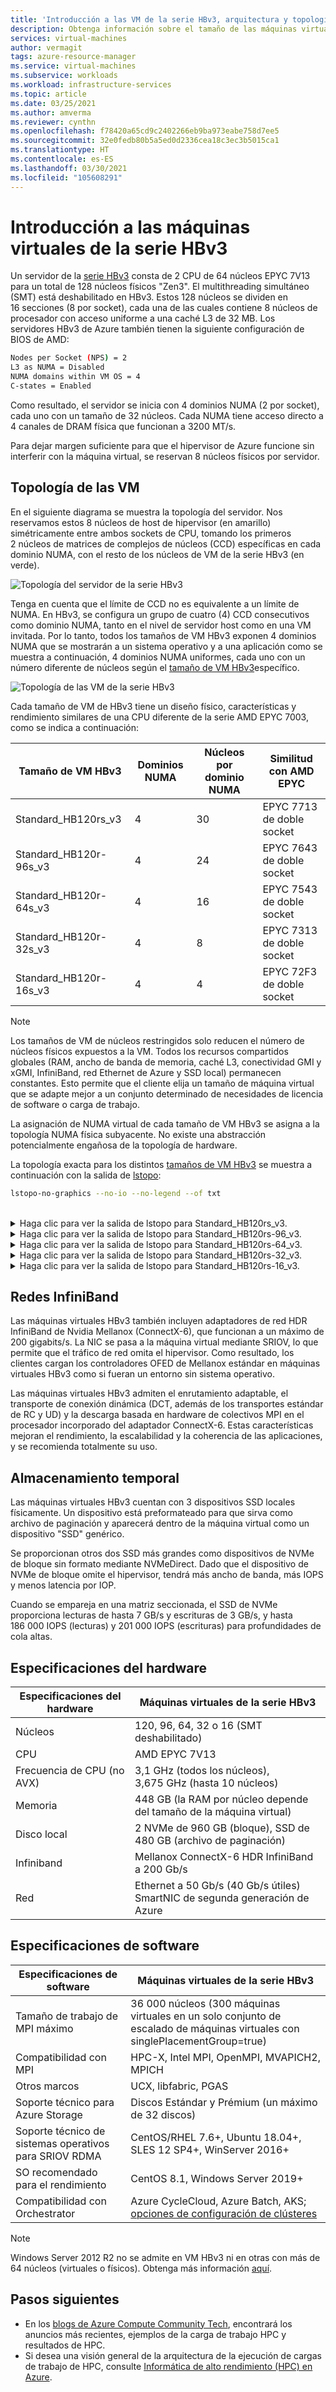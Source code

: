 ```yaml
---
title: 'Introducción a las VM de la serie HBv3, arquitectura y topología: Azure Virtual Machines | Microsoft Docs'
description: Obtenga información sobre el tamaño de las máquinas virtuales de la serie HBv3 en Azure.
services: virtual-machines
author: vermagit
tags: azure-resource-manager
ms.service: virtual-machines
ms.subservice: workloads
ms.workload: infrastructure-services
ms.topic: article
ms.date: 03/25/2021
ms.author: amverma
ms.reviewer: cynthn
ms.openlocfilehash: f78420a65cd9c2402266eb9ba973eabe758d7ee5
ms.sourcegitcommit: 32e0fedb80b5a5ed0d2336cea18c3ec3b5015ca1
ms.translationtype: HT
ms.contentlocale: es-ES
ms.lasthandoff: 03/30/2021
ms.locfileid: "105608291"
---
```

# <a name="hbv3-series-virtual-machine-overview"></a>Introducción a las máquinas virtuales de la serie HBv3 

Un servidor de la [serie HBv3](../../hbv3-series.md) consta de 2 CPU de 64 núcleos EPYC 7V13 para un total de 128 núcleos físicos "Zen3". El multithreading simultáneo (SMT) está deshabilitado en HBv3. Estos 128 núcleos se dividen en 16 secciones (8 por socket), cada una de las cuales contiene 8 núcleos de procesador con acceso uniforme a una caché L3 de 32 MB. Los servidores HBv3 de Azure también tienen la siguiente configuración de BIOS de AMD:

```bash
Nodes per Socket (NPS) = 2
L3 as NUMA = Disabled
NUMA domains within VM OS = 4
C-states = Enabled
```

Como resultado, el servidor se inicia con 4 dominios NUMA (2 por socket), cada uno con un tamaño de 32 núcleos. Cada NUMA tiene acceso directo a 4 canales de DRAM física que funcionan a 3200 MT/s.

Para dejar margen suficiente para que el hipervisor de Azure funcione sin interferir con la máquina virtual, se reservan 8 núcleos físicos por servidor.

## <a name="vm-topology"></a>Topología de las VM

En el siguiente diagrama se muestra la topología del servidor. Nos reservamos estos 8 núcleos de host de hipervisor (en amarillo) simétricamente entre ambos sockets de CPU, tomando los primeros 2 núcleos de matrices de complejos de núcleos (CCD) específicas en cada dominio NUMA, con el resto de los núcleos de VM de la serie HBv3 (en verde).

![Topología del servidor de la serie HBv3](./media/architecture/hbv3/hbv3-topology-server.png)

Tenga en cuenta que el límite de CCD no es equivalente a un límite de NUMA. En HBv3, se configura un grupo de cuatro (4) CCD consecutivos como dominio NUMA, tanto en el nivel de servidor host como en una VM invitada. Por lo tanto, todos los tamaños de VM HBv3 exponen 4 dominios NUMA que se mostrarán a un sistema operativo y a una aplicación como se muestra a continuación, 4 dominios NUMA uniformes, cada uno con un número diferente de núcleos según el [tamaño de VM HBv3](../../hbv3-series.md)específico.

![Topología de las VM de la serie HBv3](./media/architecture/hbv3/hbv3-topology-vm.png)

Cada tamaño de VM de HBv3 tiene un diseño físico, características y rendimiento similares de una CPU diferente de la serie AMD EPYC 7003, como se indica a continuación:

| Tamaño de VM HBv3             | Dominios NUMA | Núcleos por dominio NUMA  | Similitud con AMD EPYC         |
|---------------------------------|--------------|------------------------|----------------------------------|
Standard_HB120rs_v3               | 4            | 30                     | EPYC 7713 de doble socket            |
Standard_HB120r-96s_v3            | 4            | 24                     | EPYC 7643 de doble socket            |
Standard_HB120r-64s_v3            | 4            | 16                     | EPYC 7543 de doble socket            |
Standard_HB120r-32s_v3            | 4            | 8                      | EPYC 7313 de doble socket            |
Standard_HB120r-16s_v3            | 4            | 4                      | EPYC 72F3 de doble socket            |

> [!NOTE]
> Los tamaños de VM de núcleos restringidos solo reducen el número de núcleos físicos expuestos a la VM. Todos los recursos compartidos globales (RAM, ancho de banda de memoria, caché L3, conectividad GMI y xGMI, InfiniBand, red Ethernet de Azure y SSD local) permanecen constantes. Esto permite que el cliente elija un tamaño de máquina virtual que se adapte mejor a un conjunto determinado de necesidades de licencia de software o carga de trabajo.

La asignación de NUMA virtual de cada tamaño de VM HBv3 se asigna a la topología NUMA física subyacente. No existe una abstracción potencialmente engañosa de la topología de hardware. 

La topología exacta para los distintos [tamaños de VM HBv3](../../hbv3-series.md) se muestra a continuación con la salida de [lstopo](https://linux.die.net/man/1/lstopo):
```bash
lstopo-no-graphics --no-io --no-legend --of txt
```
<br>
<details>
<summary>Haga clic para ver la salida de lstopo para Standard_HB120rs_v3.</summary>

![Salida de lstopo para la VM HBv3-120](./media/architecture/hbv3/hbv3-120-lstopo.png)
</details>

<details>
<summary>Haga clic para ver la salida de lstopo para Standard_HB120rs-96_v3.</summary>

![Salida de lstopo para la VM HBv3-96](./media/architecture/hbv3/hbv3-96-lstopo.png)
</details>

<details>
<summary>Haga clic para ver la salida de lstopo para Standard_HB120rs-64_v3.</summary>

![Salida de lstopo para la VM HBv3-64](./media/architecture/hbv3/hbv3-64-lstopo.png)
</details>

<details>
<summary>Haga clic para ver la salida de lstopo para Standard_HB120rs-32_v3.</summary>

![Salida de lstopo para la VM HBv3-32](./media/architecture/hbv3/hbv3-32-lstopo.png)
</details>

<details>
<summary>Haga clic para ver la salida de lstopo para Standard_HB120rs-16_v3.</summary>

![Salida de lstopo para la VM HBv3-16](./media/architecture/hbv3/hbv3-16-lstopo.png)
</details>

## <a name="infiniband-networking"></a>Redes InfiniBand
Las máquinas virtuales HBv3 también incluyen adaptadores de red HDR InfiniBand de Nvidia Mellanox (ConnectX-6), que funcionan a un máximo de 200 gigabits/s. La NIC se pasa a la máquina virtual mediante SRIOV, lo que permite que el tráfico de red omita el hipervisor. Como resultado, los clientes cargan los controladores OFED de Mellanox estándar en máquinas virtuales HBv3 como si fueran un entorno sin sistema operativo.

Las máquinas virtuales HBv3 admiten el enrutamiento adaptable, el transporte de conexión dinámica (DCT, además de los transportes estándar de RC y UD) y la descarga basada en hardware de colectivos MPI en el procesador incorporado del adaptador ConnectX-6. Estas características mejoran el rendimiento, la escalabilidad y la coherencia de las aplicaciones, y se recomienda totalmente su uso.

## <a name="temporary-storage"></a>Almacenamiento temporal
Las máquinas virtuales HBv3 cuentan con 3 dispositivos SSD locales físicamente. Un dispositivo está preformateado para que sirva como archivo de paginación y aparecerá dentro de la máquina virtual como un dispositivo "SSD" genérico.

Se proporcionan otros dos SSD más grandes como dispositivos de NVMe de bloque sin formato mediante NVMeDirect. Dado que el dispositivo de NVMe de bloque omite el hipervisor, tendrá más ancho de banda, más IOPS y menos latencia por IOP.

Cuando se empareja en una matriz seccionada, el SSD de NVMe proporciona lecturas de hasta 7 GB/s y escrituras de 3 GB/s, y hasta 186 000 IOPS (lecturas) y 201 000 IOPS (escrituras) para profundidades de cola altas.

## <a name="hardware-specifications"></a>Especificaciones del hardware 

| Especificaciones del hardware          | Máquinas virtuales de la serie HBv3              |
|----------------------------------|----------------------------------|
| Núcleos                            | 120, 96, 64, 32 o 16 (SMT deshabilitado)               | 
| CPU                              | AMD EPYC 7V13                   | 
| Frecuencia de CPU (no AVX)          | 3,1 GHz (todos los núcleos), 3,675 GHz (hasta 10 núcleos)    | 
| Memoria                           | 448 GB (la RAM por núcleo depende del tamaño de la máquina virtual)         | 
| Disco local                       | 2 NVMe de 960 GB (bloque), SSD de 480 GB (archivo de paginación) | 
| Infiniband                       | Mellanox ConnectX-6 HDR InfiniBand a 200 Gb/s | 
| Red                          | Ethernet a 50 Gb/s (40 Gb/s útiles) SmartNIC de segunda generación de Azure | 

## <a name="software-specifications"></a>Especificaciones de software 

| Especificaciones de software        | Máquinas virtuales de la serie HBv3                                            | 
|--------------------------------|-----------------------------------------------------------|
| Tamaño de trabajo de MPI máximo               | 36 000 núcleos (300 máquinas virtuales en un solo conjunto de escalado de máquinas virtuales con singlePlacementGroup=true) |
| Compatibilidad con MPI                    | HPC-X, Intel MPI, OpenMPI, MVAPICH2, MPICH  |
| Otros marcos          | UCX, libfabric, PGAS                  |
| Soporte técnico para Azure Storage          | Discos Estándar y Prémium (un máximo de 32 discos)              |
| Soporte técnico de sistemas operativos para SRIOV RDMA      | CentOS/RHEL 7.6+, Ubuntu 18.04+, SLES 12 SP4+, WinServer 2016+           |
| SO recomendado para el rendimiento | CentOS 8.1, Windows Server 2019+
| Compatibilidad con Orchestrator           | Azure CycleCloud, Azure Batch, AKS; [opciones de configuración de clústeres](../../sizes-hpc.md#cluster-configuration-options)                      | 

> [!NOTE] 
> Windows Server 2012 R2 no se admite en VM HBv3 ni en otras con más de 64 núcleos (virtuales o físicos). Obtenga más información [aquí](https://docs.microsoft.com/windows-server/virtualization/hyper-v/supported-windows-guest-operating-systems-for-hyper-v-on-windows).

## <a name="next-steps"></a>Pasos siguientes

- En los [blogs de Azure Compute Community Tech](https://techcommunity.microsoft.com/t5/azure-compute/bg-p/AzureCompute), encontrará los anuncios más recientes, ejemplos de la carga de trabajo HPC y resultados de HPC.
- Si desea una visión general de la arquitectura de la ejecución de cargas de trabajo de HPC, consulte [Informática de alto rendimiento (HPC) en Azure](/azure/architecture/topics/high-performance-computing/).
